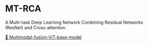 # MT-RCA
A Multi-task Deep Learning Network Combining Residual Networks (ResNet) and Cross-attention.
 
 [🔗 Multimodal-fusion-ViT-base-model](https://huggingface.co/WeiWei-XPU/Multimodal-fusion-ViT-base)
